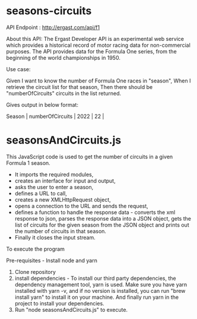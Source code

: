 # seasons-circuits

API Endpoint : http://ergast.com/api/f1



About this API: The Ergast Developer API is an experimental web service which provides a historical record of motor racing data for non-commercial purposes. The API provides data for the Formula One series, from the beginning of the world championships in 1950.

Use case:

Given I want to know the number of Formula One races in "season",
When I retrieve the circuit list for that season,
Then there should be "numberOfCircuits" circuits in the list returned.

Gives output in below format:

Season    |  numberOfCircuits  |
2022      |  22                |

# seasonsAndCircuits.js

This JavaScript code is used to get the number of circuits in a given Formula 1 season.
* It imports the required modules,
* creates an interface for input and output,
* asks the user to enter a season,
* defines a URL to call,
* creates a new XMLHttpRequest object,
* opens a connection to the URL and sends the request,
* defines a function to handle the response data - converts the xml response to json, parses the response data into a JSON object, gets the list of circuits for the given season from the JSON object and prints out the number of circuits in that season.
* Finally it closes the input stream.




To execute the program

Pre-requisites - Install node and yarn

1. Clone repository
2. install dependencies - To install our third party dependencies, the dependency management tool, yarn is used. Make sure you have yarn installed with yarn -v, and if no version is installed, you can run "brew install yarn" to install it on your machine. And finally run yarn in the project to install your dependencies.
3. Run "node seasonsAndCircuits.js" to execute.
